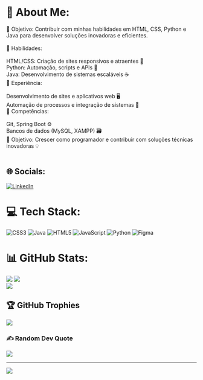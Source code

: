 # 💫 About Me:
🔹 Objetivo: Contribuir com minhas habilidades em HTML, CSS, Python e Java para desenvolver soluções inovadoras e eficientes.<br><br>🔹 Habilidades:<br><br>HTML/CSS: Criação de sites responsivos e atraentes 🎨<br>Python: Automação, scripts e APIs 🐍<br>Java: Desenvolvimento de sistemas escaláveis ☕️<br>🔹 Experiência:<br><br>Desenvolvimento de sites e aplicativos web 🖥️<br>Automação de processos e integração de sistemas 🚀<br>🔹 Competências:<br><br>Git, Spring Boot ⚙️<br>Bancos de dados (MySQL, XAMPP) 🗃️<br>🔹 Objetivo: Crescer como programador e contribuir com soluções técnicas inovadoras 💡<br><br>


## 🌐 Socials:
[![LinkedIn](https://img.shields.io/badge/LinkedIn-%230077B5.svg?logo=linkedin&logoColor=white)](https://linkedin.com/in/https://www.linkedin.com/in/pedro-moraes-13b236277/) 

# 💻 Tech Stack:
![CSS3](https://img.shields.io/badge/css3-%231572B6.svg?style=for-the-badge&logo=css3&logoColor=white) ![Java](https://img.shields.io/badge/java-%23ED8B00.svg?style=for-the-badge&logo=openjdk&logoColor=white) ![HTML5](https://img.shields.io/badge/html5-%23E34F26.svg?style=for-the-badge&logo=html5&logoColor=white) ![JavaScript](https://img.shields.io/badge/javascript-%23323330.svg?style=for-the-badge&logo=javascript&logoColor=%23F7DF1E)  ![Python](https://img.shields.io/badge/python-3670A0?style=for-the-badge&logo=python&logoColor=ffdd54)  ![Figma](https://img.shields.io/badge/figma-%23F24E1E.svg?style=for-the-badge&logo=figma&logoColor=white)
# 📊 GitHub Stats:
![](https://github-readme-stats.vercel.app/api?username=Phzinxn-01&theme=dark&hide_border=false&include_all_commits=true&count_private=true)
![](https://github-readme-streak-stats.herokuapp.com/?user=Phzinxn-01&theme=dark&hide_border=false)<br/>
![](https://github-readme-stats.vercel.app/api/top-langs/?username=Phzinxn-01&theme=dark&hide_border=false&include_all_commits=true&count_private=true&layout=compact)

## 🏆 GitHub Trophies
![](https://github-profile-trophy.vercel.app/?username=Phzinxn-01&theme=algolia&no-frame=false&no-bg=true&margin-w=4)

### ✍️ Random Dev Quote
![](https://quotes-github-readme.vercel.app/api?type=horizontal&theme=radical)

---
[![](https://visitcount.itsvg.in/api?id=Phzinxn-01&icon=0&color=1)](https://visitcount.itsvg.in)

<!-- Proudly created with GPRM ( https://gprm.itsvg.in ) -->
